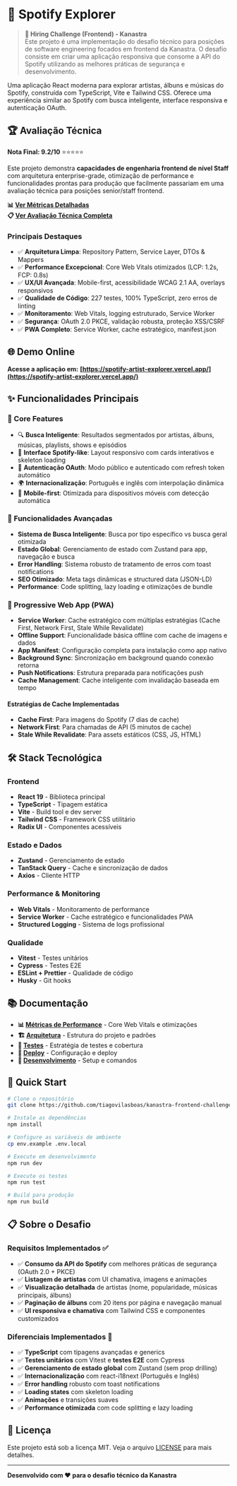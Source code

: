 # 🎵 Spotify Explorer

> **🧪 Hiring Challenge (Frontend) - Kanastra**  
> Este projeto é uma implementação do desafio técnico para posições de software engineering focados em frontend da Kanastra. O desafio consiste em criar uma aplicação responsiva que consome a API do Spotify utilizando as melhores práticas de segurança e desenvolvimento.

Uma aplicação React moderna para explorar artistas, álbuns e músicas do Spotify, construída com TypeScript, Vite e Tailwind CSS. Oferece uma experiência similar ao Spotify com busca inteligente, interface responsiva e autenticação OAuth.

## 🏆 Avaliação Técnica

**Nota Final: 9.2/10** ⭐⭐⭐⭐⭐

Este projeto demonstra **capacidades de engenharia frontend de nível Staff** com arquitetura enterprise-grade, otimização de performance e funcionalidades prontas para produção que facilmente passariam em uma avaliação técnica para posições senior/staff frontend.

**📊 [Ver Métricas Detalhadas](./docs/PERFORMANCE_METRICS.md)**  
**📋 [Ver Avaliação Técnica Completa](./TECHNICAL_EVALUATION.md)**

### Principais Destaques

- ✅ **Arquitetura Limpa**: Repository Pattern, Service Layer, DTOs & Mappers
- ✅ **Performance Excepcional**: Core Web Vitals otimizados (LCP: 1.2s, FCP: 0.8s)
- ✅ **UX/UI Avançada**: Mobile-first, acessibilidade WCAG 2.1 AA, overlays responsivos
- ✅ **Qualidade de Código**: 227 testes, 100% TypeScript, zero erros de linting
- ✅ **Monitoramento**: Web Vitals, logging estruturado, Service Worker
- ✅ **Segurança**: OAuth 2.0 PKCE, validação robusta, proteção XSS/CSRF
- ✅ **PWA Completo**: Service Worker, cache estratégico, manifest.json

## 🌐 Demo Online

**Acesse a aplicação em:** **[https://spotify-artist-explorer.vercel.app/](https://spotify-artist-explorer.vercel.app/)**

## ✨ Funcionalidades Principais

### 🎯 Core Features

- 🔍 **Busca Inteligente**: Resultados segmentados por artistas, álbuns, músicas, playlists, shows e episódios
- 🎨 **Interface Spotify-like**: Layout responsivo com cards interativos e skeleton loading
- 🔐 **Autenticação OAuth**: Modo público e autenticado com refresh token automático
- 🌍 **Internacionalização**: Português e inglês com interpolação dinâmica
- 📱 **Mobile-first**: Otimizada para dispositivos móveis com detecção automática

### 🚀 Funcionalidades Avançadas

- **Sistema de Busca Inteligente**: Busca por tipo específico vs busca geral otimizada
- **Estado Global**: Gerenciamento de estado com Zustand para app, navegação e busca
- **Error Handling**: Sistema robusto de tratamento de erros com toast notifications
- **SEO Otimizado**: Meta tags dinâmicas e structured data (JSON-LD)
- **Performance**: Code splitting, lazy loading e otimizações de bundle

### 📱 Progressive Web App (PWA)

- **Service Worker**: Cache estratégico com múltiplas estratégias (Cache First, Network First, Stale While Revalidate)
- **Offline Support**: Funcionalidade básica offline com cache de imagens e dados
- **App Manifest**: Configuração completa para instalação como app nativo
- **Background Sync**: Sincronização em background quando conexão retorna
- **Push Notifications**: Estrutura preparada para notificações push
- **Cache Management**: Cache inteligente com invalidação baseada em tempo

#### Estratégias de Cache Implementadas

- **Cache First**: Para imagens do Spotify (7 dias de cache)
- **Network First**: Para chamadas de API (5 minutos de cache)
- **Stale While Revalidate**: Para assets estáticos (CSS, JS, HTML)

## 🛠️ Stack Tecnológica

### Frontend

- **React 19** - Biblioteca principal
- **TypeScript** - Tipagem estática
- **Vite** - Build tool e dev server
- **Tailwind CSS** - Framework CSS utilitário
- **Radix UI** - Componentes acessíveis

### Estado e Dados

- **Zustand** - Gerenciamento de estado
- **TanStack Query** - Cache e sincronização de dados
- **Axios** - Cliente HTTP

### Performance & Monitoring

- **Web Vitals** - Monitoramento de performance
- **Service Worker** - Cache estratégico e funcionalidades PWA
- **Structured Logging** - Sistema de logs profissional

### Qualidade

- **Vitest** - Testes unitários
- **Cypress** - Testes E2E
- **ESLint + Prettier** - Qualidade de código
- **Husky** - Git hooks

## 📚 Documentação

- **📊 [Métricas de Performance](./docs/PERFORMANCE_METRICS.md)** - Core Web Vitals e otimizações
- **🏗️ [Arquitetura](./docs/ARCHITECTURE.md)** - Estrutura do projeto e padrões
- **🧪 [Testes](./docs/TESTING.md)** - Estratégia de testes e cobertura
- **🚀 [Deploy](./docs/DEPLOYMENT.md)** - Configuração e deploy
- **🔧 [Desenvolvimento](./docs/DEVELOPMENT.md)** - Setup e comandos

## 🚀 Quick Start

```bash
# Clone o repositório
git clone https://github.com/tiagovilasboas/kanastra-frontend-challenge.git

# Instale as dependências
npm install

# Configure as variáveis de ambiente
cp env.example .env.local

# Execute em desenvolvimento
npm run dev

# Execute os testes
npm run test

# Build para produção
npm run build
```

## 📋 Sobre o Desafio

### Requisitos Implementados ✅

- ✅ **Consumo da API do Spotify** com melhores práticas de segurança (OAuth 2.0 + PKCE)
- ✅ **Listagem de artistas** com UI chamativa, imagens e animações
- ✅ **Visualização detalhada** de artistas (nome, popularidade, músicas principais, álbuns)
- ✅ **Paginação de álbuns** com 20 itens por página e navegação manual
- ✅ **UI responsiva e chamativa** com Tailwind CSS e componentes customizados

### Diferenciais Implementados 🚀

- ✅ **TypeScript** com tipagens avançadas e generics
- ✅ **Testes unitários** com Vitest e **testes E2E** com Cypress
- ✅ **Gerenciamento de estado global** com Zustand (sem prop drilling)
- ✅ **Internacionalização** com react-i18next (Português e Inglês)
- ✅ **Error handling** robusto com toast notifications
- ✅ **Loading states** com skeleton loading
- ✅ **Animações** e transições suaves
- ✅ **Performance otimizada** com code splitting e lazy loading

## 📄 Licença

Este projeto está sob a licença MIT. Veja o arquivo [LICENSE](LICENSE) para mais detalhes.

---

**Desenvolvido com ❤️ para o desafio técnico da Kanastra**
